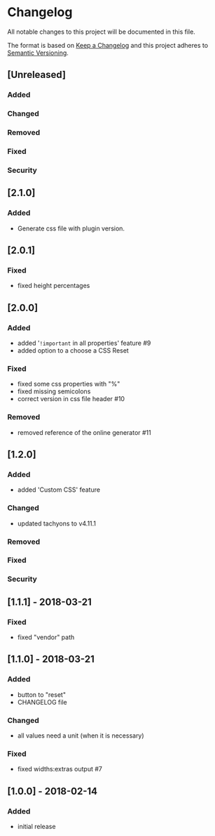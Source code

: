 # Changelog
All notable changes to this project will be documented in this file.

The format is based on [Keep a Changelog](http://keepachangelog.com/en/1.0.0/)
and this project adheres to [Semantic Versioning](http://semver.org/spec/v2.0.0.html).

## [Unreleased]

### Added

### Changed

### Removed

### Fixed

### Security

## [2.1.0]

### Added

- Generate css file with plugin version.

## [2.0.1]

### Fixed

- fixed height percentages

## [2.0.0]

### Added

- added '`!important` in all properties' feature #9
- added option to a choose a CSS Reset

### Fixed

- fixed some css properties with "%"
- fixed missing semicolons
- correct version in css file header #10

### Removed

- removed reference of the online generator #11

## [1.2.0]

### Added

- added 'Custom CSS' feature

### Changed

- updated tachyons to v4.11.1

### Removed

### Fixed

### Security

## [1.1.1] - 2018-03-21

### Fixed

- fixed "vendor" path

## [1.1.0] - 2018-03-21

### Added

- button to "reset"
- CHANGELOG file

### Changed

- all values need a unit (when it is necessary)

### Fixed

- fixed widths:extras output #7

## [1.0.0] - 2018-02-14

### Added

- initial release


